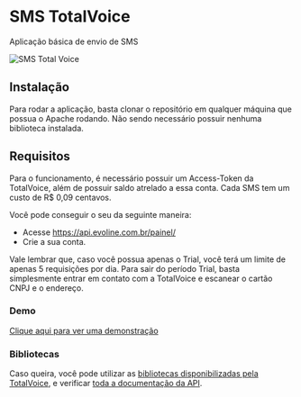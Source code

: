 # SMS TotalVoice
Aplicação básica de envio de SMS

![SMS Total Voice](http://lobaenterprise.com.br/wp-content/uploads/2017/05/sms.png)

## Instalação
Para rodar a aplicação, basta clonar o repositório em qualquer máquina que possua o Apache rodando. Não sendo necessário possuir nenhuma biblioteca instalada.

## Requisitos
Para o funcionamento, é necessário possuir um Access-Token da TotalVoice, além de possuir saldo atrelado a essa conta. Cada SMS tem um custo de R$ 0,09 centavos.

Você pode conseguir o seu da seguinte maneira:
- Acesse https://api.evoline.com.br/painel/
- Crie a sua conta.

Vale lembrar que, caso você possua apenas o Trial, você terá um limite de apenas 5 requisições por dia.
Para sair do período Trial, basta simplesmente entrar em contato com a TotalVoice e escanear o cartão CNPJ e o endereço.

### Demo
[Clique aqui para ver uma demonstração](http://lapou.com.br/sms/)

### Bibliotecas
Caso queira, você pode utilizar as [bibliotecas disponibilizadas pela TotalVoice](https://github.com/totalvoice), e verificar [toda a documentação da API](https://api.totalvoice.com.br/doc/).
